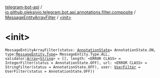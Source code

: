 [telegram-bot-api](../../index.md) / [io.github.oleksivio.telegram.bot.api.annotations.filter.composite](../index.md) / [MessageEntityArrayFilter](index.md) / [&lt;init&gt;](./-init-.md)

# &lt;init&gt;

`MessageEntityArrayFilter(status: `[`AnnotationState`](../../io.github.oleksivio.telegram.bot.api.model.annotation/-annotation-state/index.md)` = AnnotationState.ON, type: `[`MessageEntity.Type`](../../io.github.oleksivio.telegram.bot.api.model.objects.std/-message-entity/-type/index.md)` = MessageEntity.Type.ALL, validator: `[`Array`](https://kotlinlang.org/api/latest/jvm/stdlib/kotlin/-array/index.html)`<`[`String`](https://kotlinlang.org/api/latest/jvm/stdlib/kotlin/-string/index.html)`> = [], length: <ERROR CLASS> = IntegerFilter(status = AnnotationState.OFF), url: <ERROR CLASS> = StringFilter(status = AnnotationState.OFF), user: `[`UserFilter`](../-user-filter/index.md)` = UserFilter(status = AnnotationState.OFF))`